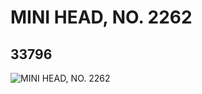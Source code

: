 # MINI HEAD, NO. 2262
## 33796
![MINI HEAD, NO. 2262](https://lc-www-live-s.legocdn.com/media/bricks/5/2/6190361.jpg)